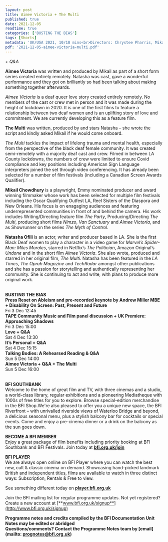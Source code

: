 ```yaml
---
layout: post
title: Aimee Victoria + The Multi
published: true
date: 2021-12-05
readtime: true
categories: ['BUSTING THE BIAS']
tags: [Shorts]
metadata: 'UK/USA 2021, 10/18 mins<br>Directors: Chrystee Pharris, Mikail Chowdhury, Storm Smith'
pdf: '2021-12-05-aimee-victoria-multi.pdf'
---
```


_+ Q&A_

**Aimee Victoria** was written and produced by Mikail as part of a short form series created entirely remotely. Natasha was cast, gave a wonderful performance and they got on brilliantly so had been talking about making something together afterwards.

_Aimee Victoria_ is a deaf queer love story created entirely remotely. No members of the cast or crew met in person and it was made during the height of lockdown in 2020. It is one of the first films to feature a relationship between two deaf women and is an uplifting story of love and commitment.  We are currently developing this as a feature film.  

**The Multi** was written, produced by and stars Natasha – she wrote the script and kindly asked Mikail if he would come onboard.

_The Multi_ tackles the impact of lifelong trauma and mental health, especially from the perspective of the black deaf female community. It was created semi-remotely with a majority deaf cast and crew. Filmed in between LA County lockdowns, the numbers of crew were limited to ensure Covid compliance and key positions including American Sign Language interpreters joined the set through video conferencing. It has already been selected for a number of film festivals (including a Canadian Screen Awards Qualifier).

**Mikail Chowdhury** is a playwright, Emmy nominated producer and award winning filmmaker whose work has been selected for multiple film festivals including the Oscar Qualifying Outfest LA, Reel Sisters of the Diaspora and New Orleans. His focus is on enagaging audiences and featuring underrepresented communities in front of and behind the camera. His work includes Writing/Directing feature film  _The Party_, Producing/Directing _The Multi_, producing short films _Nimzo_, _Van Sanctuary_ and _Aimee Victoria_, and as Showrunner on the series _The Myth of Control_.

**Natasha Ofili** is an actor, writer and producer based in LA. She is the first Black Deaf women to play a character in a video game for _Marvel’s Spider-Man: Miles Morales_, starred in Netflix’s _The Politician_, Amazon Original’s _Undone_ and in the short film _Aimee Victoria_. She also wrote, produced and starred in her original film, _The Multi_. Natasha has been featured in the _LA Times_, _The Oprah Magazine_ and _TechRadar_ amongst other publications and she has a passion for storytelling and authentically representing her community. She is continuing to act and write, with plans to produce more original work.
<br><br>

**BUSTING THE BIAS**<br>
**Press Reset on Ableism  and pre-recorded keynote by Andrew Miller MBE + Disability On Screen: Past, Present and Future**<br>
Fri 3 Dec 12:45<br>
**TAPE Community Music and Film panel discussion  + UK Premiere: Approaching Shadows**<br>
Fri 3 Dec 15:00<br>
**Love + Q&A**<br>
Sat 4 Dec 13:30<br>
**It’s Personal + Q&A**<br>
Sat 4 Dec 15:15<br>
**Talking Bodies:  A Rehearsed Reading  & Q&A**<br>
Sun 5 Dec 14:00<br>
**Aimee Victoria + Q&A  + The Multi**<br>
Sun 5 Dec 16:00<br>
<br>

**BFI SOUTHBANK**  
Welcome to the home of great film and TV, with three cinemas and a studio, a world-class library, regular exhibitions and a pioneering Mediatheque with 1000s of free titles for you to explore. Browse special-edition merchandise in the BFI Shop.We&#39;re also pleased to offer you a unique new space, the BFI Riverfront – with unrivalled riverside views of Waterloo Bridge and beyond, a delicious seasonal menu, plus a stylish balcony bar for cocktails or special events. Come and enjoy a pre-cinema dinner or a drink on the balcony as the sun goes down.  

**BECOME A BFI MEMBER**  
Enjoy a great package of film benefits including priority booking at BFI Southbank and BFI Festivals. Join today at [**bfi.org.uk/join**](http://www.bfi.org.uk/join)  

**BFI PLAYER**  
 We are always open online on BFI Player where you can watch the best new, cult &amp; classic cinema on demand. Showcasing hand-picked landmark British and independent titles, films are available to watch in three distinct ways: Subscription, Rentals &amp; Free to view.  

See something different today on [**player.bfi.org.uk**](https://player.bfi.org.uk)  

Join the BFI mailing list for regular programme updates. Not yet registered? Create a new account at [**www.bfi.org.uk/signup**](http://www.bfi.org.uk/signup)

**Programme notes and credits compiled by the BFI Documentation Unit  
Notes may be edited or abridged  
Questions/comments? Contact the Programme Notes team by [email](mailto: prognotes@bfi.org.uk)**

<!--stackedit_data:
eyJoaXN0b3J5IjpbLTYxNDE3NDM3Nl19
-->
